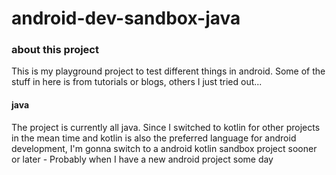 # android-dev-sandbox-java

### about this project
This is my playground project to test different things in android.
Some of the stuff in here is from tutorials or blogs, others I just tried out...

#### java
The project is currently all java. Since I switched to kotlin for other projects in the mean time
and kotlin is also the preferred language for android development, I'm gonna switch to a 
android kotlin sandbox project sooner or later - Probably when I have a new android project some day